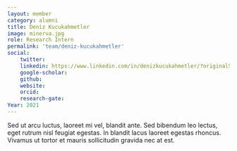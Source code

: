 ```yaml
---
layout: member
category: alumni
title: Deniz Kucukahmetler
image: minerva.jpg
role: Research Intern 
permalink: 'team/deniz-kucukahmetler'
social:
    twitter: 
    linkedin: https://www.linkedin.com/in/denizkucukahmetler/?originalSubdomain=tr
    google-scholar: 
    github: 
    website: 
    orcid: 
    research-gate: 
Year: 2021
---
```



Sed ut arcu luctus, laoreet mi vel, blandit ante. Sed bibendum leo lectus, 
eget rutrum nisl feugiat egestas. In blandit lacus laoreet egestas rhoncus. 
Vivamus ut tortor et mauris sollicitudin gravida nec at est. 
